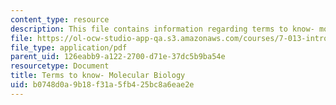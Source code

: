 ```yaml
---
content_type: resource
description: This file contains information regarding terms to know- molecular biology.
file: https://ol-ocw-studio-app-qa.s3.amazonaws.com/courses/7-013-introductory-biology-spring-2013/b0748d0a9b18f31a5fb425bc8a6eae2e_MIT7_013S12_MolecularBio.pdf
file_type: application/pdf
parent_uid: 126eabb9-a122-2700-d71e-37dc5b9ba54e
resourcetype: Document
title: Terms to know- Molecular Biology
uid: b0748d0a-9b18-f31a-5fb4-25bc8a6eae2e
---
```

